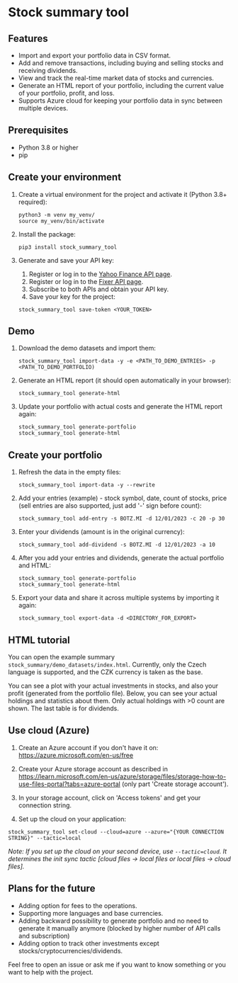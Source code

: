 # Stock summary tool

## Features
* Import and export your portfolio data in CSV format.
* Add and remove transactions, including buying and selling stocks and receiving dividends.
* View and track the real-time market data of stocks and currencies.
* Generate an HTML report of your portfolio, including the current value of your portfolio, profit, and loss.
* Supports Azure cloud for keeping your portfolio data in sync between multiple devices.

## Prerequisites
* Python 3.8 or higher
* pip


## Create your environment

1. Create a virtual environment for the project and activate it (Python 3.8+ required):

    ```
    python3 -m venv my_venv/
    source my_venv/bin/activate
    ```

2. Install the package:

    ```
    pip3 install stock_summary_tool
    ```

3. Generate and save your API key:

   1. Register or log in to the [Yahoo Finance API page](https://rapidapi.com/sparior/api/yahoo-finance15).
   2. Register or log in to the [Fixer API page](https://rapidapi.com/fixer/api/fixer-currency).
   3. Subscribe to both APIs and obtain your API key.
   4. Save your key for the project:

    ```
    stock_summary_tool save-token <YOUR_TOKEN>
    ```

## Demo

1. Download the demo datasets and import them:

    ```
    stock_summary_tool import-data -y -e <PATH_TO_DEMO_ENTRIES> -p <PATH_TO_DEMO_PORTFOLIO)
    ```

2. Generate an HTML report (it should open automatically in your browser):

    ```
    stock_summary_tool generate-html
    ```

3. Update your portfolio with actual costs and generate the HTML report again:

    ```
    stock_summary_tool generate-portfolio
    stock_summary_tool generate-html
    ```

## Create your portfolio

1. Refresh the data in the empty files:

    ```
    stock_summary_tool import-data -y --rewrite
    ```

2. Add your entries (example) - stock symbol, date, count of stocks, price (sell entries are also supported, just add '-' sign before count):

    ```
    stock_summary_tool add-entry -s BOTZ.MI -d 12/01/2023 -c 20 -p 30
    ```

3. Enter your dividends (amount is in the original currency):

    ```
    stock_summary_tool add-dividend -s BOTZ.MI -d 12/01/2023 -a 10 
    ```

4. After you add your entries and dividends, generate the actual portfolio and HTML:

    ```
    stock_summary_tool generate-portfolio
    stock_summary_tool generate-html
    ```

5. Export your data and share it across multiple systems by importing it again:

    ```
    stock_summary_tool export-data -d <DIRECTORY_FOR_EXPORT>
    ```

## HTML tutorial

You can open the example summary `stock_summary/demo_datasets/index.html`. Currently, only the Czech language is supported, and the CZK currency is taken as the base.

You can see a plot with your actual investments in stocks, and also your profit (generated from the portfolio file). Below, you can see your actual holdings and statistics about them. Only actual holdings with >0 count are shown. The last table is for dividends.

## Use cloud (Azure)
1. Create an Azure account if you don't have it on: https://azure.microsoft.com/en-us/free

2. Create your Azure storage account as described in https://learn.microsoft.com/en-us/azure/storage/files/storage-how-to-use-files-portal?tabs=azure-portal (only part 'Create storage account').

3. In your storage account, click on 'Access tokens' and get your connection string.

4. Set up the cloud on your application:
```
stock_summary_tool set-cloud --cloud=azure --azure="{YOUR CONNECTION STRING}" --tactic=local
```
*Note: If you set up the cloud on your second device, use `--tactic=cloud`. It determines the init sync tactic [cloud files -> local files or local files -> cloud files].*


## Plans for the future
- Adding option for fees to the operations.
- Supporting more languages and base currencies.
- Adding backward possibility to generate portfolio and no need to generate it manually anymore (blocked by higher number of API calls and subscription)
- Adding option to track other investments except stocks/cryptocurrencies/dividends.

Feel free to open an issue or ask me if you want to know something or you want to help with the project.


